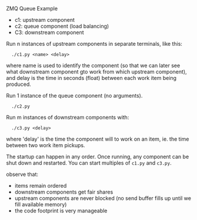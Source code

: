 ZMQ Queue Example

* c1: upstream component
* c2: queue component (load balancing)
* C3: downstream component

Run n instances of upstream components in separate terminals, like this:
```
  ./c1.py <name> <delay>
```
where name is used to identify the component (so that we can later see what
downstream component gto work from which upstream component), and delay is the
time in seconds (float) between each work item being produced.

Run 1 instance of the queue component (no arguments).
```
  ./c2.py
```
Run m instances of downstream components with:
```
  ./c3.py <delay>
```
where 'delay' is the time the component will to work on an item, ie. the time
between two work item pickups.

The startup can happen in any order.  Once running, any component can be shut
down and restarted.  You can start multiples of `c1.py` and `c3.py`.

observe that:
  - items remain ordered
  - downstream components get fair shares
  - upstream components are never blocked 
    (no send buffer fills up until we fill available memory)
  - the code footprint is very manageable


